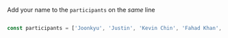 
Add your name to the `participants` on the *same* line

```js

const participants = ['Joonkyu', 'Justin', 'Kevin Chin', 'Fahad Khan', 'Johnny', 'Ismail Patel', 'Cielo', 'Nigel', 'Suzuna Kimura']

```
